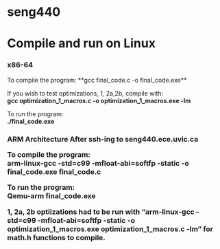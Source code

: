 # seng440

<h1>Compile and run on Linux</h1>

<h3>x86-64</h3>
To compile the program:  
**gcc final_code.c -o final_code.exe**  

If you wish to test optimizations, 1, 2a,2b, compile with:  
**gcc optimization_1_macros.c -o optimization_1_macros.exe -lm**

To run the program:  
**./final_code.exe**  

<h3>ARM Architecture  
After ssh-ing to seng440.ece.uvic.ca  

To compile the program:  
**arm-linux-gcc -std=c99 -mfloat-abi=softfp -static -o final_code.exe final_code.c**  

To run the program:  
**Qemu-arm final_code.exe**  

 1, 2a, 2b optiizations had to be run with “arm-linux-gcc -std=c99 -mfloat-abi=softfp -static -o optimization_1_macros.exe optimization_1_macros.c -lm” for math.h functions to compile.
